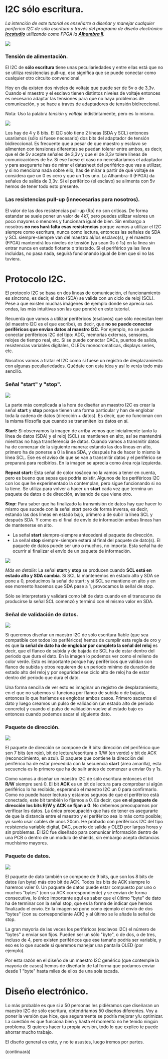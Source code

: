 # I2C sólo escritura.

*La intención de este tutorial es enseñarte a diseñar y manejar cualquier periferico I2C de sólo escritura a través del programa de diseño electrónico [**Icestudio**](https://github.com/FPGAwars/icestudio) utilizando como FPGA la [**Alhambra II**](https://alhambrabits.com/alhambra/).*

![](https://github.com/Democrito/I2C_only_write/blob/master/IMG/croquis_general_i2c.PNG)

### Tensión de alimentación.

El I2C de **sólo escritura** tiene unas peculiariedades y entre ellas está que no se utiliza resistencias pull-up, eso significa que se puede conectar como cualquier otro circuito convencional.

Hoy en día existen dos niveles de voltaje que puede ser de 5v o de 3,3v. Cuando el maestro y el esclavo tienen distintos niveles de voltaje entonces es necesario adaptar las tensiones para que no haya problemas de comunicación, y se hace a través de adaptadores de tensión bidireccional.

Nota: Uso la palabra *tensión* y *voltaje* indistintamente, pero es lo mismo.

![](https://github.com/Democrito/I2C_only_write/blob/master/IMG/adaptador_de_niveles_de_tension_33_5.PNG)

Los hay de 4 y 8 bits. El I2C sólo tiene 2 líneas (SDA y SCL) entonces usaríamos (sólo si fuese necesario) dos bits del adaptador de tensión bidireccional. Es frecuente que a pesar de que maestro y esclavo se alimenten con tensiones diferentes se puedan tolerar entre ambos, es decir, que el de 5v acepte señales de 3,3v y que el de 3,3v tolere líneas de comunicaciónes de 5v. Si ese fuese el caso no necesitaríamos el adaptador y para asegurarte has de mirar el datasheet del periférico que vas a utilizar, y si no menciona nada sobre ello, has de mirar a partir de qué voltaje se considera que un 0 es cero y que un 1 es uno. La Alhambra-II (FPGA) da señales de salida de 3,3v. Si el periférico (el esclavo) se alimenta con 5v hemos de tener todo esto presente.

### Las resistencias pull-up (innecesarias para nosotros).

El valor de las dos resistencias pull-up (Rp) no son críticas. De forma estandar se suele poner un valor de 4k7, pero puedes utilizar valores un poco mayores o menores y funcionará igual de bien. Sin embargo a nosotros **no nos hará falta esas resistencias** porque vamos a utilizar el I2C siempre como escritura, nunca como lectura, entonces las señales de SDA y SCL siempre-siempre van del maestro al/los esclavo(s), y el maestro (FPGA) mantendrá los niveles de tensión (ya sean 0s ó 1s) en la línea sin entrar nunca en estado flotante o triestado. Si el periférico ya las lleva incluidas, no pasa nada, seguirá funcionando igual de bien que si no las tuviera.

# Protocolo I2C.

El protocolo I2C se basa en dos líneas de comunicación, el funcionamiento es síncrono, es decir, el dato (SDA) se valida con un ciclo de reloj (SCL). Pese a que existen muchas imágenes de ejemplo donde se aprecia sus ondas, las más intuitivas son las que pondré en este tutorial.

Recuerda que vamos a utilizar periféricos (esclavos) que sólo necesitan leer (el maestro I2C es el que escribe), es decir, que **no se puede conectar periféricos que envían datos al maestro I2C.** Por ejemplo, no se puede conectar periféricos I2C del tipo: ADC, memorias externas, sensores, relojes de tiempo real, etc. Sí se puede conectar DACs, puertos de salida, resistencias variables digitales, OLEDs monocromáticas, displays series, etc.

Nosotros vamos a tratar el I2C como si fuese un registro de desplazamiento con algunas peculiariedades. Quédate con esta idea y así lo verás todo más sencillo.

### Señal "start" y "stop".

![](https://github.com/Democrito/I2C_only_write/blob/master/IMG/start__stop.png)

La parte más complicada a la hora de diseñar un maestro I2C es crear la señal **start** y **stop** porque tienen una forma particular y han de englobar toda la cadena de datos (dirección + datos). Es decir, que no funcionan con la misma filosofía que cuando se transmiten los datos en sí.

**Start:** Si observamos la imagen de arriba vemos que inicialmente tanto la línea de datos (SDA) y el reloj (SCL) se mantienen en alto, así se mantendrá mientras no haya transferencia de datos. Cuando vamos a transmitir datos ha de comenzar de la siguiente manera: estando las dos líneas en alto, primero ha de ponerse a 0 la línea SDA, y después ha de hacer lo mismo la línea SCL. Ese es el aviso de que se van a transmitir datos y el periférico se preparará para recibirlos. En la imagen se aprecia como área roja izquierda.

**Repeat start:** Esta señal de color rosácea no la vamos a tener en cuenta, pero es bueno que sepas que podría existir. Algunos de los periféricos I2C con los que he experimentado la contemplan, pero sigue funcionando si no la tiene. Se utiliza para volver a hacer un **start** cada vez que termina un paquete de datos o de dirección, avisando de que viene otro.

**Stop:** Para saber que ha finalizado la transmisión de datos hay que hacer lo mismo que sucede con la señal *start* pero de forma inversa, es decir, estando las dos líneas en estado bajo, primero a de subir la línea SCL y después SDA. Y como es el final de envío de información ambas líneas han de mantenerse en alto.

* La señal **start** siempre-siempre antecederá el paquete de dirección.
* La señal **stop**  siempre-siempre estará al final del paquete de dato(s). El paquete de datos puede ser uno o muchos, no importa. Esta señal ha de ocurrir al finalizar el envío de un paquete de información.

![](https://github.com/Democrito/I2C_only_write/blob/master/IMG/scl_sda_data.PNG)

*Más en detalle*: La señal **start** y **stop** se producen cuando **SCL está en estado alto y SDA cambia**. Si SCL la mantenemos en estado alto y SDA se pone a 0, producimos la señal de start; y si SCL se mantiene en alto y en ese momento hacemos que SDA pase a 1, provocamos la señal de stop.

Sólo se interpretará y validará como bit de dato cuando en el transcurso de producirse la señal SCL comenzó y terminó con el mismo valor en SDA. 

### Señal de validación de datos.

![](https://github.com/Democrito/I2C_only_write/blob/master/IMG/validacionDelDato.PNG)

Si queremos diseñar un maestro I2C de sólo escritura fiable (que sea compatible con todos los periféricos) hemos de cumplir esta regla de oro y es que **la señal de dato ha de englobar por completo la señal del reloj** es decir, que el flanco de subida y de bajada de SCL ha de estar dentro del periodo que dura el dato. En la imagen lo podemos ver como el relleno de color verde. Esto es importante porque hay periféricos que validan con flanco de subida y otros requieren de un periodo mínimo de duración de estado alto del reloj y por seguridad ese ciclo alto de reloj ha de estar dentro del periodo que dura el dato.

Una forma sencilla de ver esto es imaginar un registro de desplazamiento, en el que no sabemos si funciona por flanco de subida o de bajada, entonces lo que haríamos es englobar ambos casos. Primero sacamos el dato y luego creamos un pulso de validación (un estado alto de periodo concreto) y cuando el pulso de validación vuelve al estado bajo es entonces cuando podemos sacar el siguiente dato.

### Paquete de dirección.

![](https://github.com/Democrito/I2C_only_write/blob/master/IMG/send_address.PNG)

El paquete de dirección se compone de 9 bits: dirección del periférico que son 7 bits (en rojo), bit de lectura/escritura o R/W (en verde) y bit de ACK (reconocimiento, en azul).
El paquete que contiene la dirección del periférico ha de estar precedida con la secuencia **start** (área amarilla), esta secuencia es lo primero que ha de salir antes de comenzar a enviar 0s y 1s.

Como vamos a diseñar un maestro I2C de sólo escritura entonces el bit **R/W** siempre será 0. El bit **ACK** es un bit de lectura para comprobar si algún periférico lo ha recibido, esperando el maestro I2C un 0 para confirmarlo. Como no puede hacer lectura y estamos seguros de que el periférico está conectado, este bit también lo fijamos a 0.
Es decir, que **en el paquete de dirección los bits R/W y ACK se fijan a 0**. No debemos preocuparnos por verificar los datos. La única preocupación que has de tener es asegurarte de que la distancia entre el maestro y el periférico sea lo más corto posible; yo suelo usar cables de unos 20cm. He probado con periféricos I2C del tipo resistencia variable digital, DAC, puerto de salida y OLED por largas horas y sin problemas. El I2C fue diseñado para comunicar información dentro de una PCB o dentro de un módulo de shields, sin embargo acepta distancias muchísimo mayores.

### Paquete de datos.

![](https://github.com/Democrito/I2C_only_write/blob/master/IMG/data01.PNG)

El paquete de dato también se compone de 9 bits, que son los 8 bits de datos (un byte) más otro bit de ACK. Todos los bits de ACK siempre lo haremos valer 0. Un paquete de datos puede estar compuesto por uno o muchos "bytes" (con su ACK correspondiente) y se envían de forma consecutiva, lo único importante aquí es saber que el último "byte" de dato ha de terminar con la señal stop, que es la forma de indicar que hemos finalizado el envío. En la imagen se pone como ejemplo el envío de dos "bytes" (con su correspondiente ACK) y al último se le añade la señal de stop.

La gran mayoría de las veces los periféricos (esclavos I2C) el número de "bytes" a enviar son fijos. Pueden ser un sólo "byte", o de dos, o de tres, incluso de 4, pero existen periféricos que ese tamaño podría ser variable, y eso es lo que sucede si queremos manejar una pantalla OLED (por ejemplo).

Por esta razón en el diseño de un maestro I2C genérico (que contemple la mayoría de casos) hemos de diseñarlo de tal forma que podamos enviar desde 1 "byte" hasta miles de ellos de una sola tacada.

# Diseño electrónico.

Lo más probable es que si a 50 personas les pidiéramos que diseñaran un maestro I2C de sólo escritura, obtendríamos 50 diseños diferentes. Voy a poner la versión que hice, que seguramente se podría mejorar y/u optimizar. La cuestión es que funciona bien y hasta el momento no he tenido ningún problema. Si quieres hacer tu propia versión, todo lo que explico te puede ahorrar mucho trabajo.

El diseño general es este, y no te asustes, luego iremos por partes.

(continuará)



